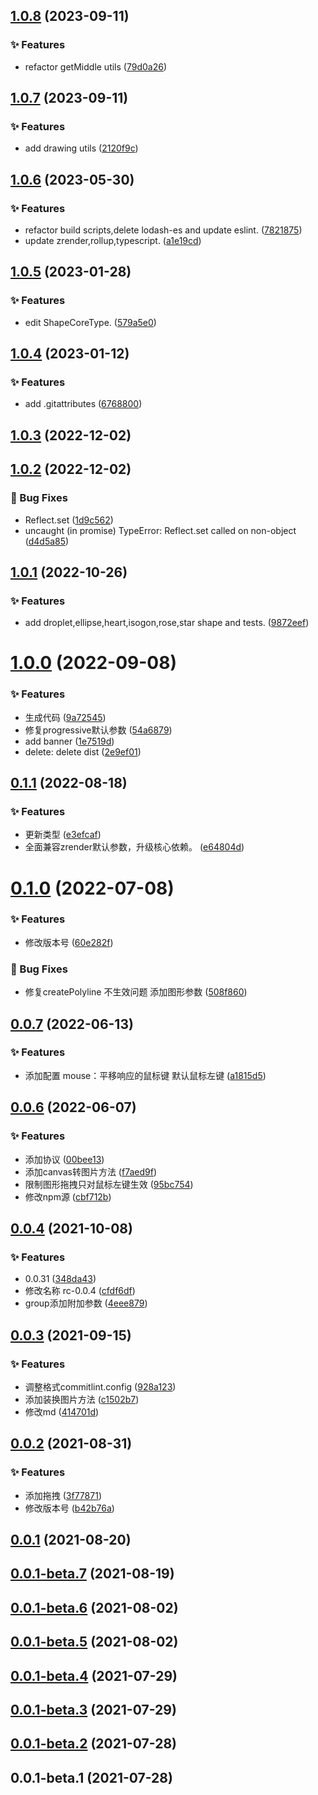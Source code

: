 ## [1.0.8](https://github.com/l-x-f/auto-drawing/compare/1.0.7...1.0.8) (2023-09-11)


### ✨ Features

* refactor getMiddle utils ([79d0a26](https://github.com/l-x-f/auto-drawing/commit/79d0a26))



## [1.0.7](https://github.com/l-x-f/auto-drawing/compare/1.0.6...1.0.7) (2023-09-11)


### ✨ Features

* add drawing utils ([2120f9c](https://github.com/l-x-f/auto-drawing/commit/2120f9c))



## [1.0.6](https://github.com/l-x-f/auto-drawing/compare/1.0.5...1.0.6) (2023-05-30)


### ✨ Features

* refactor build scripts,delete lodash-es and update eslint. ([7821875](https://github.com/l-x-f/auto-drawing/commit/7821875))
* update zrender,rollup,typescript. ([a1e19cd](https://github.com/l-x-f/auto-drawing/commit/a1e19cd))



## [1.0.5](https://github.com/l-x-f/auto-drawing/compare/1.0.4...1.0.5) (2023-01-28)


### ✨ Features

* edit ShapeCoreType. ([579a5e0](https://github.com/l-x-f/auto-drawing/commit/579a5e0))



## [1.0.4](https://github.com/l-x-f/auto-drawing/compare/1.0.3...1.0.4) (2023-01-12)


### ✨ Features

* add .gitattributes ([6768800](https://github.com/l-x-f/auto-drawing/commit/6768800))



## [1.0.3](https://github.com/l-x-f/auto-drawing/compare/1.0.2...1.0.3) (2022-12-02)



## [1.0.2](https://github.com/l-x-f/auto-drawing/compare/1.0.1...1.0.2) (2022-12-02)


### 🐛 Bug Fixes

* Reflect.set ([1d9c562](https://github.com/l-x-f/auto-drawing/commit/1d9c562))
* uncaught (in promise) TypeError: Reflect.set called on non-object ([d4d5a85](https://github.com/l-x-f/auto-drawing/commit/d4d5a85))



## [1.0.1](https://github.com/l-x-f/auto-drawing/compare/1.0.0...1.0.1) (2022-10-26)


### ✨ Features

* add droplet,ellipse,heart,isogon,rose,star shape and tests. ([9872eef](https://github.com/l-x-f/auto-drawing/commit/9872eef))



# [1.0.0](https://github.com/l-x-f/auto-drawing/compare/0.1.1...1.0.0) (2022-09-08)


### ✨ Features

* 生成代码 ([9a72545](https://github.com/l-x-f/auto-drawing/commit/9a72545))
* 修复progressive默认参数 ([54a6879](https://github.com/l-x-f/auto-drawing/commit/54a6879))
* add banner ([1e7519d](https://github.com/l-x-f/auto-drawing/commit/1e7519d))
* delete: delete dist ([2e9ef01](https://github.com/l-x-f/auto-drawing/commit/2e9ef01))



## [0.1.1](https://github.com/l-x-f/auto-drawing/compare/0.1.0...0.1.1) (2022-08-18)


### ✨ Features

* 更新类型 ([e3efcaf](https://github.com/l-x-f/auto-drawing/commit/e3efcaf))
* 全面兼容zrender默认参数，升级核心依赖。 ([e64804d](https://github.com/l-x-f/auto-drawing/commit/e64804d))



# [0.1.0](https://github.com/l-x-f/auto-drawing/compare/0.0.8...0.1.0) (2022-07-08)


### ✨ Features

* 修改版本号 ([60e282f](https://github.com/l-x-f/auto-drawing/commit/60e282f))


### 🐛 Bug Fixes

* 修复createPolyline 不生效问题 添加图形参数 ([508f860](https://github.com/l-x-f/auto-drawing/commit/508f860))



## [0.0.7](https://github.com/l-x-f/auto-drawing/compare/0.0.6...0.0.7) (2022-06-13)


### ✨ Features

* 添加配置  mouse：平移响应的鼠标键 默认鼠标左键 ([a1815d5](https://github.com/l-x-f/auto-drawing/commit/a1815d5))



## [0.0.6](https://github.com/l-x-f/auto-drawing/compare/0.0.5...0.0.6) (2022-06-07)


### ✨ Features

* 添加协议 ([00bee13](https://github.com/l-x-f/auto-drawing/commit/00bee13))
* 添加canvas转图片方法 ([f7aed9f](https://github.com/l-x-f/auto-drawing/commit/f7aed9f))
* 限制图形拖拽只对鼠标左键生效 ([95bc754](https://github.com/l-x-f/auto-drawing/commit/95bc754))
* 修改npm源 ([cbf712b](https://github.com/l-x-f/auto-drawing/commit/cbf712b))



## [0.0.4](https://github.com/l-x-f/auto-drawing/compare/0.0.3...0.0.4) (2021-10-08)


### ✨ Features

* 0.0.31 ([348da43](https://github.com/l-x-f/auto-drawing/commit/348da43))
* 修改名称 rc-0.0.4 ([cfdf6df](https://github.com/l-x-f/auto-drawing/commit/cfdf6df))
* group添加附加参数 ([4eee879](https://github.com/l-x-f/auto-drawing/commit/4eee879))



## [0.0.3](https://github.com/l-x-f/auto-drawing/compare/0.0.2...0.0.3) (2021-09-15)


### ✨ Features

* 调整格式commitlint.config ([928a123](https://github.com/l-x-f/auto-drawing/commit/928a123))
* 添加装换图片方法 ([c1502b7](https://github.com/l-x-f/auto-drawing/commit/c1502b7))
* 修改md ([414701d](https://github.com/l-x-f/auto-drawing/commit/414701d))



## [0.0.2](https://github.com/l-x-f/auto-drawing/compare/0.0.1...0.0.2) (2021-08-31)


### ✨ Features

* 添加拖拽 ([3f77871](https://github.com/l-x-f/auto-drawing/commit/3f77871))
* 修改版本号 ([b42b76a](https://github.com/l-x-f/auto-drawing/commit/b42b76a))



## [0.0.1](https://github.com/l-x-f/auto-drawing/compare/0.0.1-beta.7...0.0.1) (2021-08-20)



## [0.0.1-beta.7](https://github.com/l-x-f/auto-drawing/compare/0.0.1-beta.6...0.0.1-beta.7) (2021-08-19)



## [0.0.1-beta.6](https://github.com/l-x-f/auto-drawing/compare/0.0.1-beta.5...0.0.1-beta.6) (2021-08-02)



## [0.0.1-beta.5](https://github.com/l-x-f/auto-drawing/compare/0.0.1-beta.4...0.0.1-beta.5) (2021-08-02)



## [0.0.1-beta.4](https://github.com/l-x-f/auto-drawing/compare/0.0.1-beta.3...0.0.1-beta.4) (2021-07-29)



## [0.0.1-beta.3](https://github.com/l-x-f/auto-drawing/compare/0.0.1-beta.2...0.0.1-beta.3) (2021-07-29)



## [0.0.1-beta.2](https://github.com/l-x-f/auto-drawing/compare/0.0.1-beta.1...0.0.1-beta.2) (2021-07-28)



## 0.0.1-beta.1 (2021-07-28)




